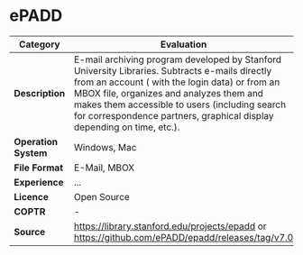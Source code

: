 # ePADD

| Category | Evaluation |
| --- | --- |
| **Description** | E-mail archiving program developed by Stanford University Libraries. Subtracts e-mails directly from an account ( with the login data) or from an MBOX file, organizes and analyzes them and makes them accessible to users (including search for correspondence partners, graphical display depending on time, etc.). |
| **Operation System** | Windows, Mac |
| **File Format** | E-Mail, MBOX |
| **Experience** | ... |
| **Licence** | Open Source |
| **COPTR** | - |
| **Source** | https://library.stanford.edu/projects/epadd or https://github.com/ePADD/epadd/releases/tag/v7.0 |
